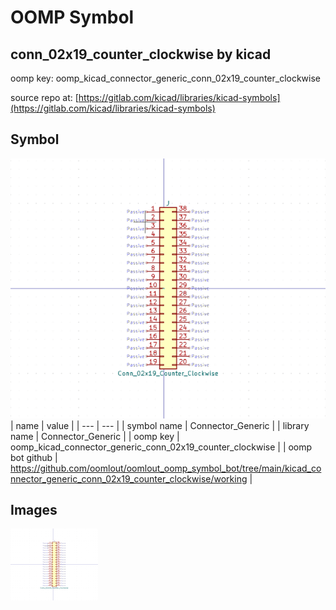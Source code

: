 # OOMP Symbol  
## conn_02x19_counter_clockwise  by kicad  
  
oomp key: oomp_kicad_connector_generic_conn_02x19_counter_clockwise  
  
source repo at: [https://gitlab.com/kicad/libraries/kicad-symbols](https://gitlab.com/kicad/libraries/kicad-symbols)  
## Symbol  
  
[![working.png](working_600.png)](working.png)  
| name | value | 
| --- | --- | 
| symbol name | Connector_Generic | 
| library name | Connector_Generic | 
| oomp key | oomp_kicad_connector_generic_conn_02x19_counter_clockwise | 
| oomp bot github | https://github.com/oomlout/oomlout_oomp_symbol_bot/tree/main/kicad_connector_generic_conn_02x19_counter_clockwise/working | 
## Images  
  
[![working.png](working_140.png)](working.png)  
